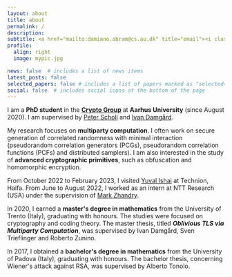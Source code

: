 ```yaml
---
layout: about
title: about
permalink: /
description:
subtitle: <a href="mailto:damiano.abram@cs.au.dk" title="email"><i class="fas fa-envelope"></i></a> damiano.abram@cs.au.dk
profile:
  align: right
  image: mypic.jpg

news: false  # includes a list of news items
latest_posts: false
selected_papers: false # includes a list of papers marked as "selected={true}"
social: false  # includes social icons at the bottom of the page
---
```


I am a <b>PhD student</b> in the <b> [Crypto Group](https://cs.au.dk/~orlandi/cryptogroup/) </b> at <b>Aarhus University</b> (since August 2020). I am supervised by [Peter Scholl](https://pascholl.github.io/) and [Ivan Damgård](https://cs.au.dk/~ivan/).

My research focuses on <b>multiparty computation</b>. I often work on secure generation of correlated randomness with minimal interaction (pseudorandom correlation generators (PCGs), pseudorandom correlation functions (PCFs) and distributed samplers). I am also interested in the study of <b>advanced cryptographic primitives</b>, such as obfuscation and homomorphic encryption.

From October 2022 to February 2023, I visited [Yuval Ishai](https://www.cs.technion.ac.il/~yuvali/) at Technion, Haifa.
From June to August 2022, I worked as an intern at NTT Research (USA) under the supervision of [Mark Zhandry](https://mzhandry.github.io/).

In 2020, I earned a <b>master's degree in mathematics</b> from the University of Trento (Italy), graduating with honours. The studies were focused on cryptography and coding theory. The master thesis, titled <em><b>Oblivious TLS via Multiparty Computation</b></em>, was supervised by Ivan Damgård, Sven Trieflinger and Roberto Zunino.

In 2017, I obtained a <b>bachelor's degree in mathematics</b> from the University of Padova (Italy), graduating with honours. The bachelor thesis, concerning Wiener's attack against RSA, was supervised by Alberto Tonolo.

